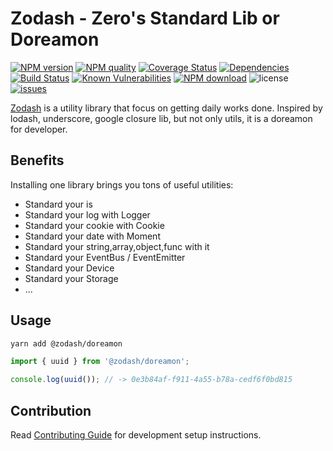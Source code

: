 # Zodash - Zero's Standard Lib or Doreamon

[![NPM version](https://img.shields.io/npm/v/@zodash/doreamon.svg?style=flat)](https://www.npmjs.com/package/@zodash/doreamon)
[![NPM quality](http://npm.packagequality.com/shield/%40zodash%2Fdoremaon.svg)](http://packagequality.com/#?package=@zodash/doreamon)
[![Coverage Status](https://codecov.io/gh/zcorky/zodash/branch/master/graph/badge.svg)](https://codecov.io/gh/zcorky/zodash)
[![Dependencies](https://img.shields.io/david/zcorky/zodash.svg?style=flat-square)](https://david-dm.org/zcorky/zodash)
[![Build Status](https://github.com/zcorky/zodash/workflows/Publish%20NPM%20Package/badge.svg)](https://github.com/zcorky/zodash)
[![Known Vulnerabilities](https://snyk.io/test/npm/@zodash/doreamon/badge.svg?style=flat-square)](https://snyk.io/test/npm/@zodash/doreamon)
[![NPM download](https://img.shields.io/npm/dm/@zodash/doreamon.svg?style=flat-square)](https://www.npmjs.com/package/@zodash/doreamon)
![license](https://img.shields.io/github/license/zcorky/zodash.svg)
[![issues](https://img.shields.io/github/issues/zcorky/zodash.svg)](https://github.com/zcorky/zodash/issues)

[Zodash](https://github.com/zcorky/zodash) is a utility library that focus on getting daily works done. Inspired by lodash, underscore, google closure lib, but not only utils, it is a doreamon for developer.

## Benefits

Installing one library brings you tons of useful utilities:

- Standard your is
- Standard your log with Logger
- Standard your cookie with Cookie
- Standard your date with Moment
- Standard your string,array,object,func with it
- Standard your EventBus / EventEmitter
- Standard your Device
- Standard your Storage
- ...

## Usage

```bash
yarn add @zodash/doreamon
```

```javascript
import { uuid } from '@zodash/doreamon';

console.log(uuid()); // -> 0e3b84af-f911-4a55-b78a-cedf6f0bd815
```

## Contribution

Read [Contributing Guide](.github/CONTRIBUTING.md) for development setup instructions.
